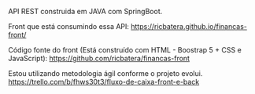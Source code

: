 API REST construida em JAVA com SpringBoot.

Front que está consumindo essa API: https://ricbatera.github.io/financas-front/

Código fonte do front (Está construído com HTML - Boostrap 5 + CSS e JavaScript):
https://github.com/ricbatera/financas-front


Estou utilizando metodologia ágil conforme o projeto evolui.
https://trello.com/b/fhws30t3/fluxo-de-caixa-front-e-back